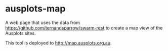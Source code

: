 # ausplots-map

A web page that uses the data from https://github.com/ternandsparrow/swarm-rest
to create a map view of the Ausplots sites.

This tool is deployed to http://map.ausplots.org.au.
